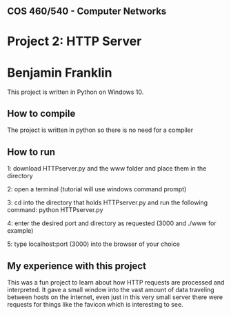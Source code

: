 ## COS 460/540 - Computer Networks
# Project 2: HTTP Server

# Benjamin Franklin

This project is written in Python on Windows 10.

## How to compile

The project is written in python so there is no need for a compiler

## How to run

1: download HTTPserver.py and the www folder and place them in the directory

2: open a terminal (tutorial will use windows command prompt)

3: cd into the directory that holds HTTPserver.py and run the following command: python HTTPserver.py

4: enter the desired port and directory as requested (3000 and ./www for example)

5: type localhost:port (3000) into the browser of your choice

## My experience with this project

This was a fun project to learn about how HTTP requests are processed and interpreted. It gave a small window into the vast amount of data traveling between hosts on the internet, even just in this very small server there were requests for things like the favicon which is interesting to see.
